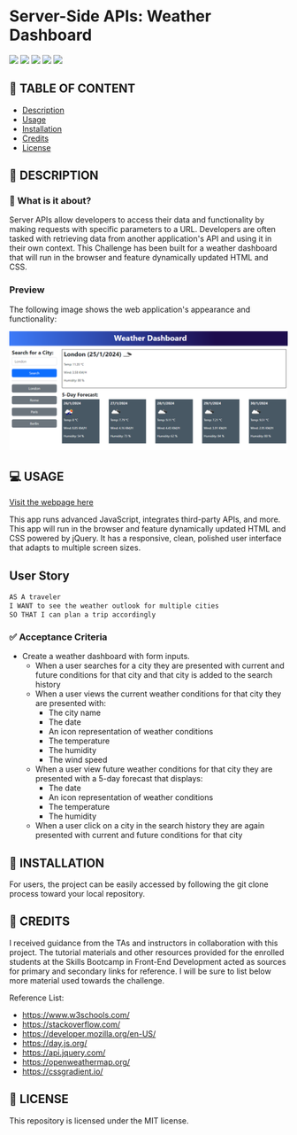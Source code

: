 # Server-Side APIs: Weather Dashboard

![](https://img.shields.io/badge/html-HTML5-orange?logo=html5)
![](https://img.shields.io/badge/css-CSS3-%231572B6?logo=css3)
![](https://img.shields.io/badge/JavaScript-lightgrey?logo=javascript)
![](https://img.shields.io/w3c-validation/html?targetUrl=https%3A%2F%2Fsenseilein.github.io%2Fpassword-generator%2F)
![](https://img.shields.io/github/license/senseilein/password-generator)


## 🚩 TABLE OF CONTENT

- [Description](#-description)
- [Usage](#-usage)
- [Installation](#-installation)
- [Credits](#-credits)
- [License](#-license)

## 📖 DESCRIPTION

### 🎯 What is it about?

Server APIs allow developers to access their data and functionality by making requests with specific parameters to a URL. Developers are often tasked with retrieving data from another application's API and using it in their own context. This Challenge has been built for a weather dashboard that will run in the browser and feature dynamically updated HTML and CSS.

### Preview

The following image shows the web application's appearance and functionality:

![ demo](assets/immages/127.0.0.1_5500_index.html.png)

## 💻 USAGE

[Visit the webpage here]()

This app runs advanced JavaScript, integrates third-party APIs, and more. This app will run in the browser and feature dynamically updated HTML and CSS powered by jQuery. It has a responsive, clean, polished user interface that adapts to multiple screen sizes.


## User Story

```text
AS A traveler
I WANT to see the weather outlook for multiple cities
SO THAT I can plan a trip accordingly
```

### ✅ Acceptance Criteria

* Create a weather dashboard with form inputs.
  * When a user searches for a city they are presented with current and future conditions for that city and that city is added to the search history
  * When a user views the current weather conditions for that city they are presented with:
    * The city name
    * The date
    * An icon representation of weather conditions
    * The temperature
    * The humidity
    * The wind speed
  * When a user view future weather conditions for that city they are presented with a 5-day forecast that displays:
    * The date
    * An icon representation of weather conditions
    * The temperature
    * The humidity
  * When a user click on a city in the search history they are again presented with current and future conditions for that city

## 🚀 INSTALLATION

 For users, the project can be easily accessed by following the git clone process toward your local repository.

## 💬 CREDITS

I received guidance from the TAs and instructors in collaboration with this project. The tutorial materials and other resources provided for the enrolled students at the Skills Bootcamp in Front-End Development acted as sources for primary and secondary links for reference. I will be sure to list below more material used towards the challenge. 

Reference List:
* https://www.w3schools.com/
* https://stackoverflow.com/
* https://developer.mozilla.org/en-US/
* https://day.js.org/
* https://api.jquery.com/
* https://openweathermap.org/
* https://cssgradient.io/
  
## 📜 LICENSE

This repository is licensed under the MIT license.
